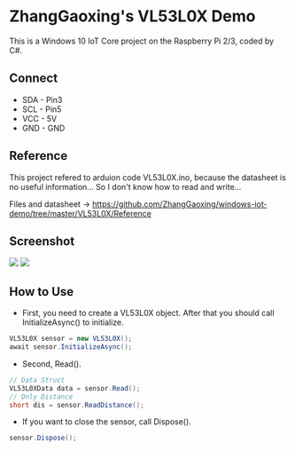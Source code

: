# ZhangGaoxing's VL53L0X Demo
This is a Windows 10 IoT Core project on the Raspberry Pi 2/3, coded by C#.

## Connect
* SDA - Pin3
* SCL - Pin5
* VCC - 5V
* GND - GND

## Reference
This project refered to arduion code VL53L0X.ino, because the datasheet is no useful information... So I don't know how to read and write...

Files and datasheet ->  https://github.com/ZhangGaoxing/windows-iot-demo/tree/master/VL53L0X/Reference

## Screenshot
![](https://github.com/ZhangGaoxing/windows-iot-demo/tree/master/VL53L0X/1.png)
![](https://github.com/ZhangGaoxing/windows-iot-demo/tree/master/VL53L0X/2.png)

## How to Use
* First, you need to create a VL53L0X object. After that you should call InitializeAsync() to initialize.
```C#
VL53L0X sensor = new VL53L0X();
await sensor.InitializeAsync();
```
* Second, Read().
```C#
// Data Struct
VL53L0XData data = sensor.Read();
// Only Distance
short dis = sensor.ReadDistance();
```
* If you want to close the sensor, call Dispose().
```C#
sensor.Dispose();
```

